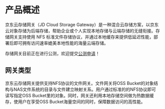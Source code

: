 # 产品概述

京东云存储网关（JD Cloud Storage Gateway）是一种混合云存储方案，以京东云对象存储为后端存储，帮助企业或个人实现本地存储与云端存储的无缝衔接。存储网关支持使用 NFS 标准文件存储协议，并通过本地缓存来提供低延迟性能，部署后即可拥有访问速率媲美本地性能的海量云端存储。

存储网关目前正在进行公测，欢迎提交[公测申请](https://www.jdcloud.com/cn/public/testApply/storagegateway)！

## 网关类型

京东云存储网关提供支持NFS协议的文件网关。文件网关将OSS Bucket的对象结构与NAS文件系统的目录与文件建立映射关系。用户通过标准的的NFS协议即可读写指定OSS Bucket里的对象。同时，网关还利用本地存储空间做为热数据缓存，使用户在享受OSS Bucket海量空间的同时，保障数据访问的高性能。
